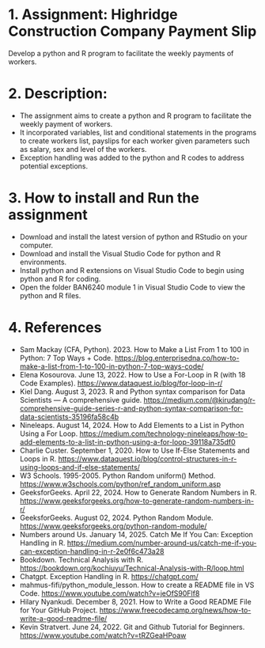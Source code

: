 # 1. Assignment: Highridge Construction Company Payment Slip

Develop a python and R program to facilitate the weekly payments of workers.

# 2. Description: 

- The assignment aims to create a python and R program to facilitate the weekly payment of workers.
- It incorporated variables, list and conditional statements in the programs to create workers list, payslips for each worker given parameters such as salary, sex and level of the workers.
- Exception handling was added to the python and R codes to address potential exceptions.


# 3. How to install and Run the assignment

- Download and install the latest version of python and RStudio on your computer.
- Download and install the Visual Studio Code for python and R environments.
- Install python and R extensions on Visual Studio Code to begin using python and R for coding.
- Open the folder BAN6240 module 1 in Visual Studio Code to view the python and R files.

# 4. References
 
 - Sam Mackay (CFA, Python). 2023. How to Make a List From 1 to 100 in Python: 7 Top Ways + Code.
 https://blog.enterprisedna.co/how-to-make-a-list-from-1-to-100-in-python-7-top-ways-code/
 - Elena Kosourova. June 13, 2022. How to Use a For-Loop in R (with 18 Code Examples).
 https://www.dataquest.io/blog/for-loop-in-r/
 - Kiel Dang. August 3, 2023. R and Python syntax comparison for Data Scientists — A comprehensive guide.
 https://medium.com/@kirudang/r-comprehensive-guide-series-r-and-python-syntax-comparison-for-data-scientists-35196fa58c4b
 - Nineleaps. August 14, 2024. How to Add Elements to a List in Python Using a For Loop.
 https://medium.com/technology-nineleaps/how-to-add-elements-to-a-list-in-python-using-a-for-loop-39118a735df0
 - Charlie Custer. September 1, 2020. How to Use If-Else Statements and Loops in R.
 https://www.dataquest.io/blog/control-structures-in-r-using-loops-and-if-else-statements/
 - W3 Schools. 1995-2005. Python Random uniform() Method. 
 https://www.w3schools.com/python/ref_random_uniform.asp
 - GeeksforGeeks. April 22, 2024. How to Generate Random Numbers in R.
 https://www.geeksforgeeks.org/how-to-generate-random-numbers-in-r/
 - GeeksforGeeks. August 02, 2024. Python Random Module.
 https://www.geeksforgeeks.org/python-random-module/
 - Numbers around Us. January 14, 2025. Catch Me If You Can: Exception Handling in R.
 https://medium.com/number-around-us/catch-me-if-you-can-exception-handling-in-r-2e0f6c473a28
 - Bookdown. Technical Analysis with R. 
 https://bookdown.org/kochiuyu/Technical-Analysis-with-R/loop.html
 - Chatgpt. Exception Handling in R.
 https://chatgpt.com/
 - mahmus-fifi/python_module_lesson. How to create a README file in VS Code.
 https://www.youtube.com/watch?v=jeOfS90Flf8
 - Hilary Nyankudi. December 8, 2021. How to Write a Good README File for Your GitHub Project.
 https://www.freecodecamp.org/news/how-to-write-a-good-readme-file/
- Kevin Stratvert. June 24, 2022. Git and Github Tutorial for Beginners.
 https://www.youtube.com/watch?v=tRZGeaHPoaw


